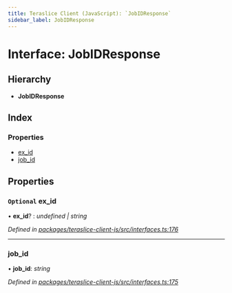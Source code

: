 ```yaml
---
title: Teraslice Client (JavaScript): `JobIDResponse`
sidebar_label: JobIDResponse
---
```


# Interface: JobIDResponse

## Hierarchy

* **JobIDResponse**

## Index

### Properties

* [ex_id](jobidresponse.md#optional-ex_id)
* [job_id](jobidresponse.md#job_id)

## Properties

### `Optional` ex_id

• **ex_id**? : *undefined | string*

*Defined in [packages/teraslice-client-js/src/interfaces.ts:176](https://github.com/terascope/teraslice/blob/78714a985/packages/teraslice-client-js/src/interfaces.ts#L176)*

___

###  job_id

• **job_id**: *string*

*Defined in [packages/teraslice-client-js/src/interfaces.ts:175](https://github.com/terascope/teraslice/blob/78714a985/packages/teraslice-client-js/src/interfaces.ts#L175)*
